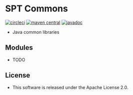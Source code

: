 # SPT Commons

[![circleci](https://img.shields.io/badge/circleci-spt--gear-brightgreen.svg)](https://circleci.com/gh/spt-oss/spt-commons)
[![maven central](https://img.shields.io/badge/maven_central-spt--commons-blue.svg)](https://mvnrepository.com/artifact/com.github.spt-oss/spt-commons)
[![javadoc](https://img.shields.io/badge/javadoc-spt--commons-blue.svg)](https://www.javadoc.io/doc/com.github.spt-oss/spt-commons)

* Java common libraries

## Modules

* TODO

## License

* This software is released under the Apache License 2.0.
